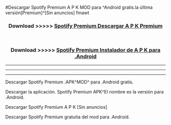 #Descargar Spotify Premium  A P K MOD para ^Android gratis.la última versión[Premium]^[Sin anuncios] fmawt



<div align="center">
<h3>Download >>>>> <a href="https://es-web.web.app/?es= Spotify Premium ">Spotify Premium  Descargar A P K Premium</a></h3><br>

<h3>Download >>>>> <a href="https://es-web.web.app/?es= Spotify Premium ">Spotify Premium  Instalador de A P K para .Android</a></h3>
</div>


----------------------------------------------------------

----------------------------------------------------------

----------------------------------------------------------

Descargar Spotify Premium  .APK^MOD^ para .Android gratis.

Descargar la aplicación. Spotify Premium  APK^El nombre es la versión para .Android.

Descargar Spotify Premium  A P K [Sin anuncios]

Descargar Spotify Premium  gratuita del mod para .Android.